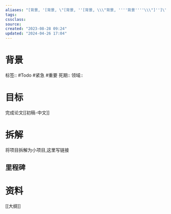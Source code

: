 ```yaml
---
aliases: "[背景, '[背景, \"[背景, ''[背景, \\\"背景, ''''背景''''\\\"]'']\"]']"
tags: 
cssclass:
source:
created: "2023-08-28 09:24"
updated: "2024-04-26 17:04"
---
```

# 背景
标签:: #Todo #紧急 #重要
死期::
领域::
# 目标
完成论文[[初稿-中文]]

# 拆解
将项目拆解为小项目,这里写链接

## 里程碑


# 资料
[[大纲]]

